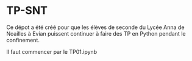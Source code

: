 # TP-SNT
Ce dépot a été créé pour que les élèves de seconde du Lycée Anna de Noailles à Evian
puissent continuer à faire des TP en Python pendant le confinement.

Il faut commencer par le TP01.ipynb
